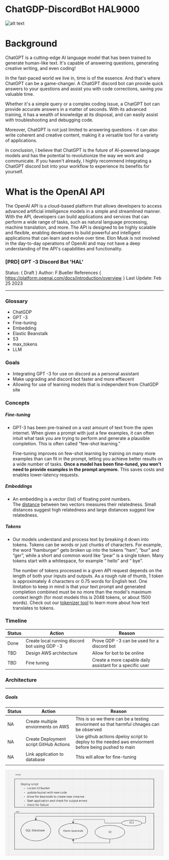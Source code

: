 # ChatGDP-DiscordBot HAL9000
![alt text](https://hypebeast.com/wp-content/blogs.dir/6/files/2022/08/gucci-exquisite-campaign-stanley-kubrick-movies-1.jpg)
# Background 
ChatGPT is a cutting-edge AI language model that has been trained to generate human-like text. It's capable of answering questions, generating creative writing, and even coding!

In the fast-paced world we live in, time is of the essence. And that's where ChatGPT can be a game-changer. A ChatGPT discord bot can provide quick answers to your questions and assist you with code corrections, saving you valuable time.

Whether it's a simple query or a complex coding issue, a ChatGPT bot can provide accurate answers in a matter of seconds. With its advanced training, it has a wealth of knowledge at its disposal, and can easily assist with troubleshooting and debugging code.

Moreover, ChatGPT is not just limited to answering questions - it can also write coherent and creative content, making it a versatile tool for a variety of applications.

In conclusion, I believe that ChatGPT is the future of AI-powered language models and has the potential to revolutionize the way we work and communicate. If you haven't already, I highly recommend integrating a ChatGPT discord bot into your workflow to experience its benefits for yourself.

# What is the OpenAI API
The OpenAI API is a cloud-based platform that allows developers to access advanced artificial intelligence models in a simple and streamlined manner. With the API, developers can build applications and services that can perform a wide range of tasks, such as natural language processing, machine translation, and more. The API is designed to be highly scalable and flexible, enabling developers to build powerful and intelligent applications that can learn and evolve over time. Elon Musk is not involved in the day-to-day operations of OpenAI and may not have a deep understanding of the API's capabilities and functionality.

### [PRD] GPT -3 Discord Bot 'HAL'
Status: { Draft }
Author: F.Bueller
References { https://platform.openai.com/docs/introduction/overview }
Last Update: Feb 25 2023

----- 

### Glossary
- ChatGDP
- GPT -3 
- Fine-tuning
- Embedding
- Elastic Beanstalk
- S3
- max_tokens
- LLM

### Goals
- Integrating GPT -3 for use on discord as a personal assistant 
- Make upgrading and discord bot faster and more effiecent
- Allowing for use of learning models that is independent from ChatGDP site

### Concepts 

##### Fine-tuning 
- GPT-3 has been pre-trained on a vast amount of text from the open internet. When given a prompt with just a few examples, it can often intuit what task you are trying to perform and generate a plausible completion. This is often called "few-shot learning."

	Fine-tuning improves on few-shot learning by training on many more examples than can fit in the prompt, letting you achieve better results on a wide number of tasks. **Once a model has been fine-tuned, you won't need to provide examples in the prompt anymore.** This saves costs and enables lower-latency requests.

##### Embeddings 
- An embedding is a vector (list) of floating point numbers. The [distance](https://platform.openai.com/docs/guides/embeddings/which-distance-function-should-i-use) between two vectors measures their relatedness. Small distances suggest high relatedness and large distances suggest low relatedness.

##### Tokens 
- Our models understand and process text by breaking it down into tokens. Tokens can be words or just chunks of characters. For example, the word “hamburger” gets broken up into the tokens “ham”, “bur” and “ger”, while a short and common word like “pear” is a single token. Many tokens start with a whitespace, for example “ hello” and “ bye”.

	The number of tokens processed in a given API request depends on the length of both your inputs and outputs. As a rough rule of thumb, 1 token is approximately 4 characters or 0.75 words for English text. One limitation to keep in mind is that your text prompt and generated completion combined must be no more than the model's maximum context length (for most models this is 2048 tokens, or about 1500 words). Check out our [tokenizer tool](https://platform.openai.com/tokenizer) to learn more about how text translates to tokens.

### Timeline
| Status | Action                                        | Reason                                                     |     
| ------ | --------------------------------------------- | ---------------------------------------------------------- | 
| Done   | Create local running discord bot using GDP -3 | Prove GDP -3 can be used for a discord bot                 |     
| TBD    | Design AWS architecture                       | Allow for bot to be online                                 |     
| TBD    | Fine tuning                                   | Create a more  capable daily assistant for a specific user |                                                     |                                                            |     |

### Architecture 
---- 
##### Goals
| Status | Action                                  | Reason                                                                                              |
| ------ | --------------------------------------- | --------------------------------------------------------------------------------------------------- |
| NA     | Create multiple enviorments on AWS      | This is so we there can be a testing enviorment so that harmful chnages can be observed             |
| NA     | Create Deployment script GitHub Actions | Use github actions dpeloy script to deploy to the needed aws enviorment before being pushed to main |
|   NA     |        Link application to database                                 |      This will allow for fine-tuning                                                                                               |
|        |                                         |                                                                                                     |


![alt text](https://github.com/teelrabbit/ChatGDP-DiscordBot/blob/main/diagram.png?raw=true)





